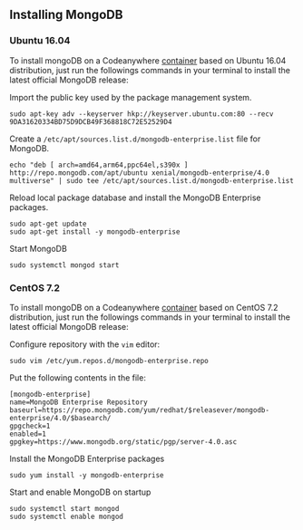 ## Installing MongoDB

### Ubuntu 16.04
To install mongoDB on a Codeanywhere [container](#container) based on Ubuntu 16.04 distribution, just run the followings commands in your terminal to install the latest official MongoDB release:

Import the public key used by the package management system.

~~~~
sudo apt-key adv --keyserver hkp://keyserver.ubuntu.com:80 --recv 9DA31620334BD75D9DCB49F368818C72E52529D4
~~~~

Create a `/etc/apt/sources.list.d/mongodb-enterprise.list` file for MongoDB.

~~~~
echo "deb [ arch=amd64,arm64,ppc64el,s390x ] http://repo.mongodb.com/apt/ubuntu xenial/mongodb-enterprise/4.0 multiverse" | sudo tee /etc/apt/sources.list.d/mongodb-enterprise.list
~~~~

Reload local package database and install the MongoDB Enterprise packages.

~~~~
sudo apt-get update
sudo apt-get install -y mongodb-enterprise
~~~~

Start MongoDB

~~~~
sudo systemctl mongod start
~~~~

### CentOS 7.2

To install mongoDB on a Codeanywhere [container](#container) based on CentOS 7.2 distribution, just run the followings commands in your terminal to install the latest official MongoDB release:

Configure repository with the `vim` editor:
~~~~
sudo vim /etc/yum.repos.d/mongodb-enterprise.repo
~~~~

Put the following contents in the file:

~~~~
[mongodb-enterprise]
name=MongoDB Enterprise Repository
baseurl=https://repo.mongodb.com/yum/redhat/$releasever/mongodb-enterprise/4.0/$basearch/
gpgcheck=1
enabled=1
gpgkey=https://www.mongodb.org/static/pgp/server-4.0.asc
~~~~

Install the MongoDB Enterprise packages

~~~~
sudo yum install -y mongodb-enterprise
~~~~

Start and enable MongoDB on startup

~~~~
sudo systemctl start mongod
sudo systemctl enable mongod
~~~~
